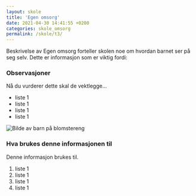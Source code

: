 ```yaml
---
layout: skole
title: 'Egen omsorg'
date: 2021-04-30 14:41:55 +0200
categories: skole_omsorg
permalink: /skole/t3/
---
```


Beskrivelse av Egen omsorg forteller skolen noe om hvordan barnet ser på seg selv. Dette er informasjon som er viktig fordi:

### Observasjoner

Nå du vurderer dette skal de vektlegge...

- liste 1
- liste 1
- liste 1
- liste 1

![Bilde av barn på blomstereng]({{site.url}}/assets/img/bilde1.jpg)

### Hva brukes denne informasjonen til

Denne informasjon brukes til.

1. liste 1
2. liste 1
3. liste 1
4. liste 1
